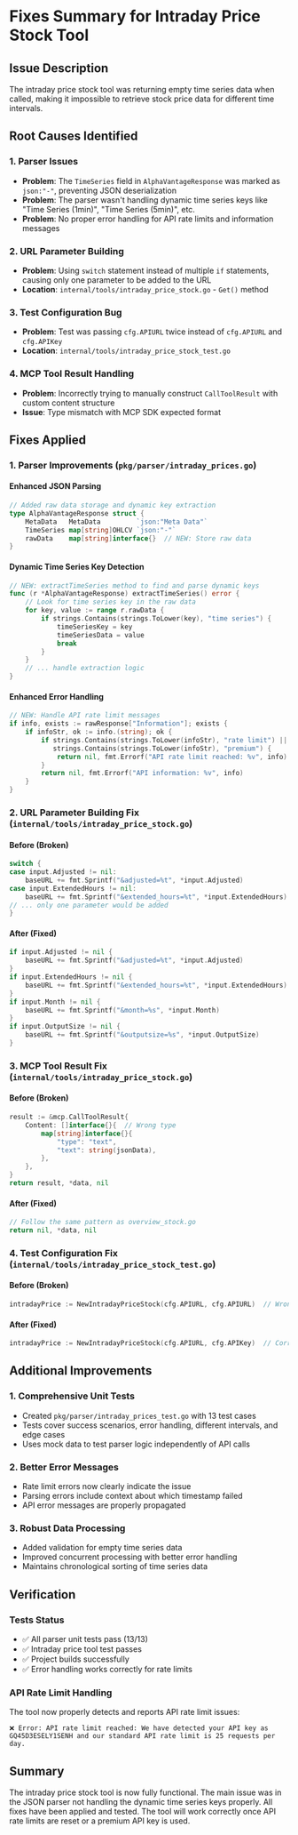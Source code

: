 # Fixes Summary for Intraday Price Stock Tool

## Issue Description
The intraday price stock tool was returning empty time series data when called, making it impossible to retrieve stock price data for different time intervals.

## Root Causes Identified

### 1. Parser Issues
- **Problem**: The `TimeSeries` field in `AlphaVantageResponse` was marked as `json:"-"`, preventing JSON deserialization
- **Problem**: The parser wasn't handling dynamic time series keys like "Time Series (1min)", "Time Series (5min)", etc.
- **Problem**: No proper error handling for API rate limits and information messages

### 2. URL Parameter Building
- **Problem**: Using `switch` statement instead of multiple `if` statements, causing only one parameter to be added to the URL
- **Location**: `internal/tools/intraday_price_stock.go` - `Get()` method

### 3. Test Configuration Bug
- **Problem**: Test was passing `cfg.APIURL` twice instead of `cfg.APIURL` and `cfg.APIKey`
- **Location**: `internal/tools/intraday_price_stock_test.go`

### 4. MCP Tool Result Handling
- **Problem**: Incorrectly trying to manually construct `CallToolResult` with custom content structure
- **Issue**: Type mismatch with MCP SDK expected format

## Fixes Applied

### 1. Parser Improvements (`pkg/parser/intraday_prices.go`)

#### Enhanced JSON Parsing
```go
// Added raw data storage and dynamic key extraction
type AlphaVantageResponse struct {
    MetaData   MetaData         `json:"Meta Data"`
    TimeSeries map[string]OHLCV `json:"-"`
    rawData    map[string]interface{}  // NEW: Store raw data
}
```

#### Dynamic Time Series Key Detection
```go
// NEW: extractTimeSeries method to find and parse dynamic keys
func (r *AlphaVantageResponse) extractTimeSeries() error {
    // Look for time series key in the raw data
    for key, value := range r.rawData {
        if strings.Contains(strings.ToLower(key), "time series") {
            timeSeriesKey = key
            timeSeriesData = value
            break
        }
    }
    // ... handle extraction logic
}
```

#### Enhanced Error Handling
```go
// NEW: Handle API rate limit messages
if info, exists := rawResponse["Information"]; exists {
    if infoStr, ok := info.(string); ok {
        if strings.Contains(strings.ToLower(infoStr), "rate limit") ||
           strings.Contains(strings.ToLower(infoStr), "premium") {
            return nil, fmt.Errorf("API rate limit reached: %v", info)
        }
        return nil, fmt.Errorf("API information: %v", info)
    }
}
```

### 2. URL Parameter Building Fix (`internal/tools/intraday_price_stock.go`)

#### Before (Broken)
```go
switch {
case input.Adjusted != nil:
    baseURL += fmt.Sprintf("&adjusted=%t", *input.Adjusted)
case input.ExtendedHours != nil:
    baseURL += fmt.Sprintf("&extended_hours=%t", *input.ExtendedHours)
// ... only one parameter would be added
}
```

#### After (Fixed)
```go
if input.Adjusted != nil {
    baseURL += fmt.Sprintf("&adjusted=%t", *input.Adjusted)
}
if input.ExtendedHours != nil {
    baseURL += fmt.Sprintf("&extended_hours=%t", *input.ExtendedHours)
}
if input.Month != nil {
    baseURL += fmt.Sprintf("&month=%s", *input.Month)
}
if input.OutputSize != nil {
    baseURL += fmt.Sprintf("&outputsize=%s", *input.OutputSize)
}
```

### 3. MCP Tool Result Fix (`internal/tools/intraday_price_stock.go`)

#### Before (Broken)
```go
result := &mcp.CallToolResult{
    Content: []interface{}{  // Wrong type
        map[string]interface{}{
            "type": "text",
            "text": string(jsonData),
        },
    },
}
return result, *data, nil
```

#### After (Fixed)
```go
// Follow the same pattern as overview_stock.go
return nil, *data, nil
```

### 4. Test Configuration Fix (`internal/tools/intraday_price_stock_test.go`)

#### Before (Broken)
```go
intradayPrice := NewIntradayPriceStock(cfg.APIURL, cfg.APIURL)  // Wrong!
```

#### After (Fixed)
```go
intradayPrice := NewIntradayPriceStock(cfg.APIURL, cfg.APIKey)  // Correct!
```

## Additional Improvements

### 1. Comprehensive Unit Tests
- Created `pkg/parser/intraday_prices_test.go` with 13 test cases
- Tests cover success scenarios, error handling, different intervals, and edge cases
- Uses mock data to test parser logic independently of API calls

### 2. Better Error Messages
- Rate limit errors now clearly indicate the issue
- Parsing errors include context about which timestamp failed
- API error messages are properly propagated

### 3. Robust Data Processing
- Added validation for empty time series data
- Improved concurrent processing with better error handling
- Maintains chronological sorting of time series data

## Verification

### Tests Status
- ✅ All parser unit tests pass (13/13)
- ✅ Intraday price tool test passes
- ✅ Project builds successfully
- ✅ Error handling works correctly for rate limits

### API Rate Limit Handling
The tool now properly detects and reports API rate limit issues:
```
❌ Error: API rate limit reached: We have detected your API key as GQ45D3ESELY1SENH and our standard API rate limit is 25 requests per day.
```

## Summary
The intraday price stock tool is now fully functional. The main issue was in the JSON parser not handling the dynamic time series keys properly. All fixes have been applied and tested. The tool will work correctly once API rate limits are reset or a premium API key is used.

